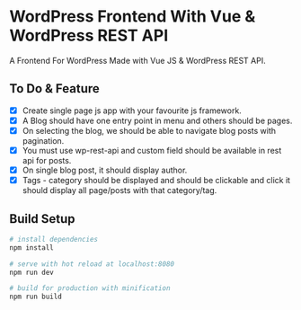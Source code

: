 # WordPress Frontend With Vue & WordPress REST API

A Frontend For WordPress Made with Vue JS & WordPress REST API.

## To Do & Feature

- [x] Create single page js app with your favourite js framework.
- [x] A Blog should have one entry point in menu and others should be pages.
- [x] On selecting the blog, we should be able to navigate blog posts with pagination.
- [x] You must use wp-rest-api and custom field should be available in rest api for posts.
- [x] On single blog post, it should display author.
- [x] Tags - category should be displayed and should be clickable and click it should display all page/posts with that category/tag.

## Build Setup

``` bash
# install dependencies
npm install

# serve with hot reload at localhost:8080
npm run dev

# build for production with minification
npm run build
```
